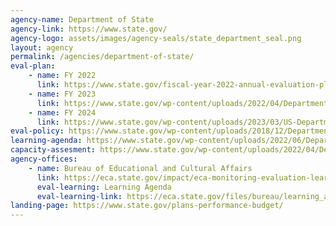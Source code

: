 ```yaml
---
agency-name: Department of State
agency-link: https://www.state.gov/
agency-logo: assets/images/agency-seals/state_department_seal.png
layout: agency
permalink: /agencies/department-of-state/
eval-plan:
    - name: FY 2022
      link: https://www.state.gov/fiscal-year-2022-annual-evaluation-plan/
    - name: FY 2023
      link: https://www.state.gov/wp-content/uploads/2022/04/Department-of-State-FY2023-Annual-Evaluation-Plan-April-2022-FINAL-for-publication.pdf
    - name: FY 2024
      link: https://www.state.gov/wp-content/uploads/2023/03/US-Department-of-State-FY2024-Annual-Evaluation-Plan-FINAL-Accessible-032023.pdf
eval-policy: https://www.state.gov/wp-content/uploads/2018/12/Department-of-State-Program-and-Project-Design-Monitoring-and-Evaluation-Policy.pdf
learning-agenda: https://www.state.gov/wp-content/uploads/2022/06/Department-of-State-Learning-Agenda-2022-2026-2.pdf
capacity-assesment: https://www.state.gov/wp-content/uploads/2022/04/Department-of-State-Capacity-Assessment-April-2022.pdf
agency-offices:
    - name: Bureau of Educational and Cultural Affairs
      link: https://eca.state.gov/impact/eca-monitoring-evaluation-learning-and-innovation-meli-unit
      eval-learning: Learning Agenda
      eval-learning-link: https://eca.state.gov/files/bureau/learning_agenda_updated_10.25.2022.pdf
landing-page: https://www.state.gov/plans-performance-budget/
---
```

